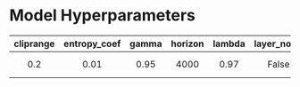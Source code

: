 # Model Hyperparameters


| cliprange | entropy_coef | gamma| horizon | lambda | layer_norm | lr   | max_grad_norm | minibatches | num_hidden_neurons | num_training_iterations | policy_std | ppo_epochs | vf_coeff |
| :--------:|:------------:| :---:| :------:| :-----:| :---------:| :---:| :------------:| :----------:| :-----------------:| :----------------------:| :---------:| :---------:| :-------:| 
| 0.2       | 0.01         | 0.95 | 4000    | 0.97   | False      | 1e-3 | 0.5           | 128         | [64, 64]           | 5000                    | 1.0        | 5          | 0.5      |

